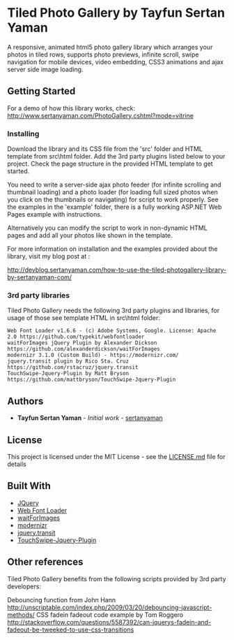 # Tiled Photo Gallery by Tayfun Sertan Yaman

A responsive, animated html5 photo gallery library which arranges your photos in tiled rows, supports photo previews, infinite scroll, swipe navigation for mobile devices, video embedding, CSS3 animations and ajax server side image loading.

## Getting Started

For a demo of how this library works, check: http://www.sertanyaman.com/PhotoGallery.cshtml?mode=vitrine

### Installing

Download the library and its CSS file from the 'src' folder and HTML template from src\html folder. Add the 3rd party plugins listed below to your project. Check the page structure in the provided HTML template to get started. 

You need to write a server-side ajax photo feeder (for infinite scrolling and thumbnail loading) and a photo loader (for loading full sized photos when you click on the thumbnails or navigating) for script to work properly. See the examples in the 'example' folder, there is a fully working ASP.NET Web Pages example with instructions.

Alternatively you can modify the script to work in non-dynamic HTML pages and add all your photos like shown in the template.

For more information on installation and the examples provided about the library, visit my blog post at :

http://devblog.sertanyaman.com/how-to-use-the-tiled-photogallery-library-by-sertanyaman-com/

### 3rd party libraries

Tiled Photo Gallery needs the following 3rd party plugins and libraries, for usage of those see template HTML in src\html folder:

```
Web Font Loader v1.6.6 - (c) Adobe Systems, Google. License: Apache 2.0 https://github.com/typekit/webfontloader
waitForImages jQuery Plugin by Alexander Dickson https://github.com/alexanderdickson/waitForImages
modernizr 3.1.0 (Custom Build) - https://modernizr.com/
jquery.transit plugin by Rico Sta. Cruz  https://github.com/rstacruz/jquery.transit
TouchSwipe-Jquery-Plugin by Matt Bryson https://github.com/mattbryson/TouchSwipe-Jquery-Plugin
```

## Authors

* **Tayfun Sertan Yaman** - *Initial work* - [sertanyaman](https://github.com/sertanyaman)

## License

This project is licensed under the MIT License - see the [LICENSE.md](LICENSE.md) file for details

## Built With

* [JQuery](https://jquery.com/)
* [Web Font Loader](https://github.com/typekit/webfontloader)
* [waitForImages](https://github.com/alexanderdickson/waitForImages)
* [modernizr](https://modernizr.com/)
* [jquery.transit](https://github.com/rstacruz/jquery.transit)
* [TouchSwipe-Jquery-Plugin](https://github.com/mattbryson/TouchSwipe-Jquery-Plugin)

## Other references

Tiled Photo Gallery benefits from the following scripts provided by 3rd party developers:

Debouncing function from John Hann http://unscriptable.com/index.php/2009/03/20/debouncing-javascript-methods/
CSS fadein fadeout code example by Tom Roggero http://stackoverflow.com/questions/5587392/can-jquerys-fadein-and-fadeout-be-tweeked-to-use-css-transitions



